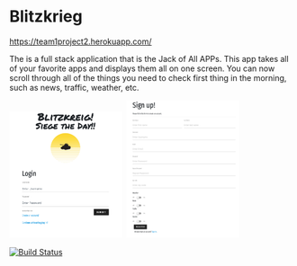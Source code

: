 # Blitzkrieg

https://team1project2.herokuapp.com/

The is a full stack application that is the Jack of All APPs. This app takes all of your favorite apps and displays them all on one screen. You can now scroll through all of the things you need to check first thing in the morning, such as news, traffic, weather, etc.

<kbd>
  <img src="public/images/loginPage.png" width="200"/>
</kbd>

<kbd>
  <img src="public/images/signUp.png" width="200"/>
</kbd>



[![Build Status](https://travis-ci.com/rachaelbelle/team1Project2.svg?branch=master)](https://travis-ci.com/rachaelbelle/team1Project2)
